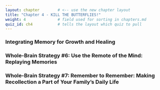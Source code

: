 ```yaml
---
layout: chapter        # <‑‑ use the new chapter layout
title: "Chapter 4 - KILL THE BUTTERFLIES!"
weight: 4              # field used for sorting in chapters.md
quiz_id: ch4           # tells the layout which quiz to pull
---
```


### Integrating Memory for Growth and Healing

### Whole-Brain Strategy #6: Use the Remote of the Mind: Replaying Memories

### Whole-Brain Strategy #7: Remember to Remember: Making Recollection a Part of Your Family’s Daily Life